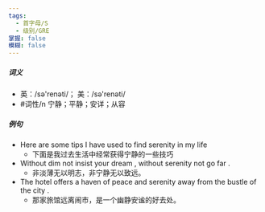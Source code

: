 ```yaml
---
tags:
  - 首字母/S
  - 级别/GRE
掌握: false
模糊: false
---
```

##### 词义
- 英：/sə'renəti/； 美：/sə'renəti/
- #词性/n  宁静；平静；安详；从容
##### 例句
- Here are some tips I have used to find serenity in my life
	- 下面是我过去生活中经常获得宁静的一些技巧
- Without dim not insist your dream , without serenity not go far .
	- 非淡薄无以明志，非宁静无以致远。
- The hotel offers a haven of peace and serenity away from the bustle of the city .
	- 那家旅馆远离闹市，是一个幽静安谧的好去处。
